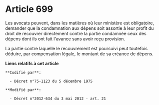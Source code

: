 # Article 699

Les avocats peuvent, dans les matières où leur ministère est obligatoire, demander que la condamnation aux dépens soit
assortie à leur profit du droit de recouvrer directement contre la partie condamnée ceux des dépens dont ils ont fait
l'avance sans avoir reçu provision.

La partie contre laquelle le recouvrement est poursuivi peut toutefois déduire, par compensation légale, le montant de sa
créance de dépens.

**Liens relatifs à cet article**

	**Codifié par**:

	  - Décret n°75-1123 du 5 décembre 1975

	**Modifié par**:

	  - Décret n°2012-634 du 3 mai 2012 - art. 21
